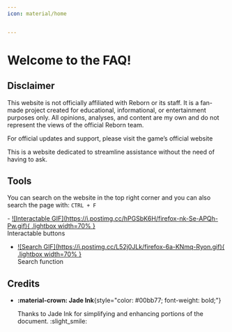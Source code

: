 ```yaml
---
icon: material/home


---
```


# Welcome to the FAQ!

## Disclaimer

This website is not officially affiliated with Reborn or its staff. It is a fan-made project created for educational, informational, or entertainment purposes only. All opinions, analyses, and content are my own and do not represent the views of the official Reborn team.

For official updates and support, please visit the game’s official website

This is a website dedicated to streamline assistance without the need of having to ask.

## Tools

You can search on the website in the top right corner and you can also search the page with: `CTRL + F`
<div class="grid cards" markdown>
- <a href="https://postimg.cc/hPGSbK6H">
  ![Interactable GIF](https://i.postimg.cc/hPGSbK6H/firefox-nk-Se-APQh-Pw.gif){ .lightbox width=70% }
  </a> <br>
  Interactable buttons
  
- <a href="https://postimg.cc/L52j0JLk">
  ![Search GIF](https://i.postimg.cc/L52j0JLk/firefox-6a-KNmq-Ryon.gif){ .lightbox width=70% }
  </a> <br>
  Search function

</div>

## Credits
- **:material-crown: Jade Ink**{style="color: #00bb77; font-weight: bold;"}
    
    Thanks to Jade Ink for simplifying and enhancing portions of the document. :slight_smile: